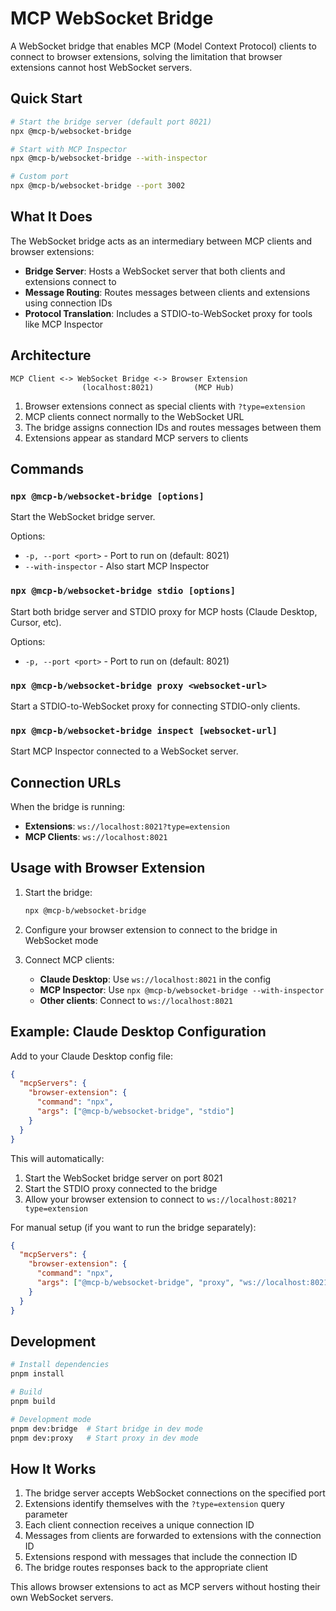 # MCP WebSocket Bridge

A WebSocket bridge that enables MCP (Model Context Protocol) clients to connect to browser extensions, solving the limitation that browser extensions cannot host WebSocket servers.

## Quick Start

```bash
# Start the bridge server (default port 8021)
npx @mcp-b/websocket-bridge

# Start with MCP Inspector
npx @mcp-b/websocket-bridge --with-inspector

# Custom port
npx @mcp-b/websocket-bridge --port 3002
```

## What It Does

The WebSocket bridge acts as an intermediary between MCP clients and browser extensions:

- **Bridge Server**: Hosts a WebSocket server that both clients and extensions connect to
- **Message Routing**: Routes messages between clients and extensions using connection IDs
- **Protocol Translation**: Includes a STDIO-to-WebSocket proxy for tools like MCP Inspector

## Architecture

```
MCP Client <-> WebSocket Bridge <-> Browser Extension
                (localhost:8021)         (MCP Hub)
```

1. Browser extensions connect as special clients with `?type=extension`
2. MCP clients connect normally to the WebSocket URL
3. The bridge assigns connection IDs and routes messages between them
4. Extensions appear as standard MCP servers to clients

## Commands

### `npx @mcp-b/websocket-bridge [options]`

Start the WebSocket bridge server.

Options:

- `-p, --port <port>` - Port to run on (default: 8021)
- `--with-inspector` - Also start MCP Inspector

### `npx @mcp-b/websocket-bridge stdio [options]`

Start both bridge server and STDIO proxy for MCP hosts (Claude Desktop, Cursor, etc).

Options:

- `-p, --port <port>` - Port to run on (default: 8021)

### `npx @mcp-b/websocket-bridge proxy <websocket-url>`

Start a STDIO-to-WebSocket proxy for connecting STDIO-only clients.

### `npx @mcp-b/websocket-bridge inspect [websocket-url]`

Start MCP Inspector connected to a WebSocket server.

## Connection URLs

When the bridge is running:

- **Extensions**: `ws://localhost:8021?type=extension`
- **MCP Clients**: `ws://localhost:8021`

## Usage with Browser Extension

1. Start the bridge:

   ```bash
   npx @mcp-b/websocket-bridge
   ```

2. Configure your browser extension to connect to the bridge in WebSocket mode

3. Connect MCP clients:
   - **Claude Desktop**: Use `ws://localhost:8021` in the config
   - **MCP Inspector**: Use `npx @mcp-b/websocket-bridge --with-inspector`
   - **Other clients**: Connect to `ws://localhost:8021`

## Example: Claude Desktop Configuration

Add to your Claude Desktop config file:

```json
{
  "mcpServers": {
    "browser-extension": {
      "command": "npx",
      "args": ["@mcp-b/websocket-bridge", "stdio"]
    }
  }
}
```

This will automatically:

1. Start the WebSocket bridge server on port 8021
2. Start the STDIO proxy connected to the bridge
3. Allow your browser extension to connect to `ws://localhost:8021?type=extension`

For manual setup (if you want to run the bridge separately):

```json
{
  "mcpServers": {
    "browser-extension": {
      "command": "npx",
      "args": ["@mcp-b/websocket-bridge", "proxy", "ws://localhost:8021"]
    }
  }
}
```

## Development

```bash
# Install dependencies
pnpm install

# Build
pnpm build

# Development mode
pnpm dev:bridge  # Start bridge in dev mode
pnpm dev:proxy   # Start proxy in dev mode
```

## How It Works

1. The bridge server accepts WebSocket connections on the specified port
2. Extensions identify themselves with the `?type=extension` query parameter
3. Each client connection receives a unique connection ID
4. Messages from clients are forwarded to extensions with the connection ID
5. Extensions respond with messages that include the connection ID
6. The bridge routes responses back to the appropriate client

This allows browser extensions to act as MCP servers without hosting their own WebSocket servers.
